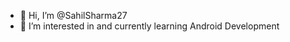 - 👋 Hi, I’m @SahilSharma27
- 👀 I’m interested in and currently learning  Android Development 
<!---
SahilSharma27/SahilSharma27 is a ✨ special ✨ repository because its `README.md` (this file) appears on your GitHub profile.
You can click the Preview link to take a look at your changes.
--->

